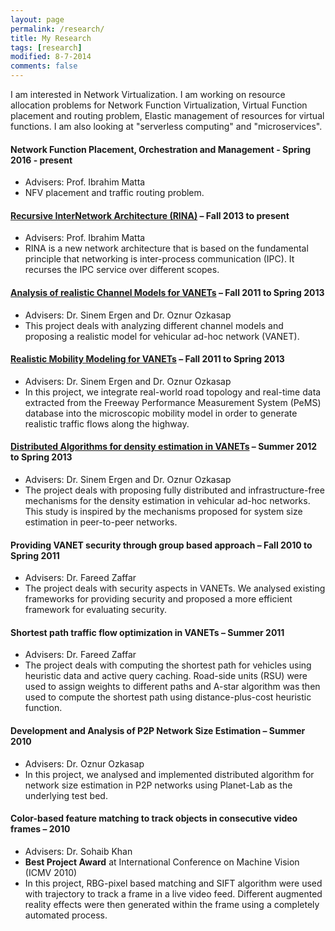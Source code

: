 ```yaml
---
layout: page
permalink: /research/
title: My Research
tags: [research]
modified: 8-7-2014
comments: false
---
```


I am interested in Network Virtualization. I am working on resource allocation problems
for Network Function Virtualization, 
Virtual Function placement and routing problem, Elastic management of resources for virtual functions.
I am also looking at "serverless computing" and "microservices". 

<!--- #### [EL-SEC: ELastic Management of SECurity Applications on Virtualized Infrastructure](https://github.com/akhtarnabeel/ELSEC)  – Spring 2015 to present
- Advisers: Prof. Ibrahim Matta
- Concepts from Control theory and SDN (Software Defined Networking) are used for NFV (Network Function Virtualization) elastic management and deployment.
--->
#### Network Function Placement, Orchestration and Management - Spring 2016 - present
- Advisers: Prof. Ibrahim Matta
- NFV placement and traffic routing problem.
	
#### [Recursive InterNetwork Architecture (RINA)](http://csr.bu.edu/rina/)     – Fall 2013 to present
- Advisers: Prof. Ibrahim Matta
- RINA is a new network architecture that is based on the fundamental principle that networking is inter-process communication (IPC). It recurses the IPC service over different scopes.

#### [Analysis of realistic Channel Models for VANETs](../projects/proj1.html)     – Fall 2011 to Spring 2013
- Advisers: Dr. Sinem Ergen and Dr. Oznur Ozkasap
- This project deals with analyzing different channel models and proposing a realistic model for vehicular ad-hoc network (VANET).

#### [Realistic Mobility Modeling for VANETs](../projects/proj2.html) – Fall 2011 to Spring 2013
- Advisers: Dr. Sinem Ergen and Dr. Oznur Ozkasap
- In this project, we integrate real-world road topology and real-time data extracted from the Freeway Performance Measurement System (PeMS) database into the microscopic mobility model in order to generate realistic traffic flows along the highway.

#### [Distributed Algorithms for density estimation in VANETs](../projects/proj3.html)     – Summer 2012 to Spring 2013
- Advisers: Dr. Sinem Ergen and Dr. Oznur Ozkasap
- The project deals with proposing fully distributed and infrastructure-free mechanisms for the density estimation in vehicular ad-hoc networks. This study is inspired by the mechanisms proposed for system size estimation in peer-to-peer networks.

#### Providing VANET security through group based approach     – Fall 2010 to Spring 2011
- Advisers: Dr. Fareed Zaffar
- The project deals with security aspects in VANETs. We analysed existing frameworks for providing security and proposed a more efficient framework for evaluating security.

#### Shortest path traffic flow optimization in VANETs     – Summer 2011
- Advisers: Dr. Fareed Zaffar
- The project deals with computing the shortest path for vehicles using heuristic data and active query caching. Road-side units (RSU) were used to assign weights to different paths and A-star algorithm was then used to compute the shortest path using distance-plus-cost heuristic function.

#### Development and Analysis of P2P Network Size Estimation     – Summer 2010
- Advisers: Dr. Oznur Ozkasap
- In this project, we analysed and implemented distributed algorithm for network size estimation in P2P networks using Planet-Lab as the underlying test bed.

#### Color-based feature matching to track objects in consecutive video frames     – 2010
- Advisers: Dr. Sohaib Khan
- **Best Project Award** at International Conference on Machine Vision (ICMV 2010)
- In this project, RBG-pixel based matching and SIFT algorithm were used with trajectory to track a frame in a live video feed. Different augmented reality effects were then generated within the frame using a completely automated process.
